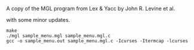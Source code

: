 A copy of the MGL program from Lex & Yacc by John R. Levine et al.

with some minor updates.

```
make
./mgl sample_menu.mgl sample_menu.mgl.c
gcc -o sample_menu.out sample_menu.mgl.c -Icurses -Itermcap -lcurses
```

